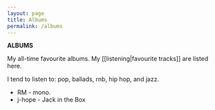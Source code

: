 ```yaml
---
layout: page
title: Albums
permalink: /albums
---
```


<b>ALBUMS</b>

My all-time favourite albums. My [[listening|favourite tracks]] are listed here.

I tend to listen to: pop, ballads, rnb, hip hop, and jazz. 

- RM - mono.
- j-hope - Jack in the Box


<style>
  .wrapper {
    max-width: 58em;
  }
</style>